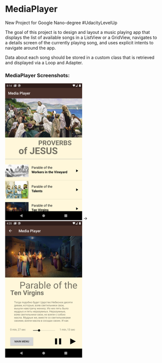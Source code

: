 # MediaPlayer
New Project for Google Nano-degree #UdacityLevelUp

The goal of this project is to design and layout a music playing app that displays the list of available songs in a ListView or a GridView, navigates to a details screen of the currently playing song, and uses explicit intents to navigate around the app.

Data about each song should be stored in a custom class that is retrieved and displayed via a Loop and Adapter.

### MediaPlayer Screenshots:
<img src="https://github.com/mobilotest/MediaPlayer/blob/master/images/menu.png" width = 250> -> <img src="https://github.com/mobilotest/MediaPlayer/blob/master/images/player.png" width = 250>

